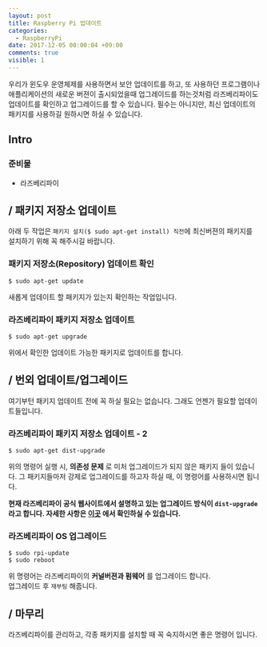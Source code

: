 ```yaml
---
layout: post
title: Raspberry Pi 업데이트
categories:
  - RaspberryPi
date: 2017-12-05 00:00:04 +09:00
comments: true
visible: 1
---
```


우리가 윈도우 운영체제를 사용하면서 보안 업데이트를 하고, 또 사용하던 프로그램이나 애플리케이션의 새로운 버젼이 출시되었을때 업그레이드를 하는것처럼 라즈베리파이도 업데이트를 확인하고 업그레이드를 할 수 있습니다. 필수는 아니지만, 최신 업데이트의 패키지를 사용하길 원하시면 하실 수 있습니다.


## Intro
### 준비물
- 라즈베리파이

## / 패키지 저장소 업데이트
아래 두 작업은 `패키지 설치($ sudo apt-get install) 직전`에 최신버젼의 패키지를 설치하기 위해 꼭 해주시길 바랍니다.

### 패키지 저장소(Repository) 업데이트 확인
```
$ sudo apt-get update
```
새롭게 업데이트 할 패키지가 있는지 확인하는 작업입니다.



### 라즈베리파이 패키지 저장소 업데이트
```
$ sudo apt-get upgrade
```
위에서 확인한 업데이트 가능한 패키지로 업데이트를 합니다.

## / 번외 업데이트/업그레이드
여기부턴 패키지 업데이트 전에 꼭 하실 필요는 없습니다. 그래도 언젠가 필요할 업데이트들입니다.

### 라즈베리파이 패키지 저장소 업데이트 - 2
```
$ sudo apt-get dist-upgrade
```
위의 명령어 실행 시, **의존성 문제** 로 미처 업그레이드가 되지 않은 패키지 들이 있습니다. 그 패키지들마저 강제로 업그레이드를 하고자 하실 때, 이 명령어를 사용하시면 됩니다.

**현재 라즈베리파이 공식 웹사이트에서 설명하고 있는 업그레이드 방식이 `dist-upgrade` 라고 합니다. 자세한 사항은 [이곳](https://www.raspberrypi.org/documentation/raspbian/updating.md) 에서 확인하실 수 있습니다.**


### 라즈베리파이 OS 업그레이드
```
$ sudo rpi-update
$ sudo reboot
```
위 명령어는 라즈베리파이의 **커널버젼과 펌웨어** 를 업그레이드 합니다. <br/>
업그레이드 후 `재부팅` 해줍니다.

## / 마무리
라즈베리파이를 관리하고, 각종 패키지를 설치할 때 꼭 숙지하시면 좋은 명령어 입니다.
